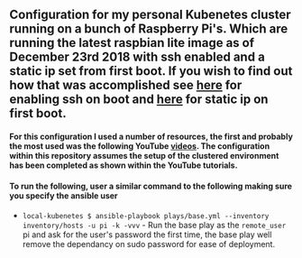 ## Configuration for my personal Kubenetes cluster running on a bunch of Raspberry Pi's. Which are running the latest raspbian lite image as of December 23rd 2018 with ssh enabled and a static ip set from first boot. If you wish to find out how that was accomplished see [here](https://howchoo.com/g/ote0ywmzywj/how-to-enable-ssh-on-raspbian-without-a-screen) for enabling ssh on boot and [here](https://howtoraspberrypi.com/how-to-raspberry-pi-headless-setup/) for static ip on first boot.

#### For this configuration I used a number of resources, the first and probably the most used was the following YouTube [videos](https://www.youtube.com/watch?v=-MVkt2epGg4&list=PLThvbuXxyfhI6LudTDqajxkacclOdFrAr). The configuration within this repository assumes the setup of the clustered environment has been completed as shown within the YouTube tutorials.

#### To run the following, user a similar command to the following making sure you specify the ansible user

* `local-kubenetes $ ansible-playbook plays/base.yml --inventory inventory/hosts -u pi -k -vvv` - Run the base play as the `remote_user` pi and ask for the user's password the first time, the base play well remove the dependancy on sudo password for ease of deployment.

